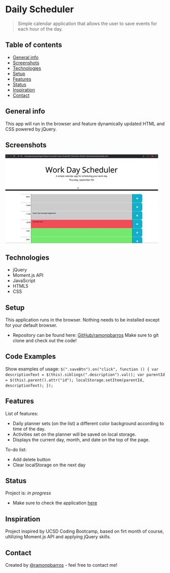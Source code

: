 # Daily Scheduler
> Simple calendar application that allows the user to save events for each hour of the day.

## Table of contents
* [General info](#general-info)
* [Screenshots](#screenshots)
* [Technologies](#technologies)
* [Setup](#setup)
* [Features](#features)
* [Status](#status)
* [Inspiration](#inspiration)
* [Contact](#contact)

## General info
This app will run in the browser and feature dynamically updated HTML and CSS powered by jQuery.

## Screenshots
![Example screenshot](./Assets/demo.gif)

## Technologies
* jQuery
* Moment.js API
* JavaScript
* HTML5
* CSS

## Setup
This application runs in the browser. Nothing needs to be installed except for your default browser.

* Repository can be found here: [GitHub/ramonpbarros]() Make sure to git clone and check out the code!

## Code Examples
Show examples of usage:
`$(".saveBtn").on("click", function () { var descriptionText = $(this).siblings(".description").val(); var parentId = $(this).parent().attr("id"); localStorage.setItem(parentId, descriptionText); });`

## Features
List of features:
* Daily planner sets (on the list) a different color background according to time of the day.
* Activities set on the planner will be saved on local storage.
* Displays the current day, month, and date on the top of the page.

To-do list:
* Add delete button
* Clear localStorage on the next day

## Status
Project is: _in progress_
* Make sure to check the application [here]()

## Inspiration
Project inspired by UCSD Coding Bootcamp, based on firt month of course, ultilizing Moment.js API and applying jQuery skills.

## Contact
Created by [@ramonpbarros](https://github.com/ramonpbarros) - feel free to contact me!